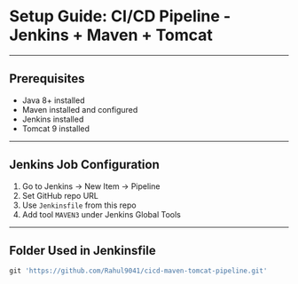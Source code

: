 #  Setup Guide: CI/CD Pipeline - Jenkins + Maven + Tomcat

---

##  Prerequisites

- Java 8+ installed
- Maven installed and configured
- Jenkins installed
- Tomcat 9 installed

---

##  Jenkins Job Configuration

1. Go to Jenkins → New Item → Pipeline
2. Set GitHub repo URL
3. Use `Jenkinsfile` from this repo
4. Add tool `MAVEN3` under Jenkins Global Tools

---

##  Folder Used in Jenkinsfile

```groovy
git 'https://github.com/Rahul9041/cicd-maven-tomcat-pipeline.git'

